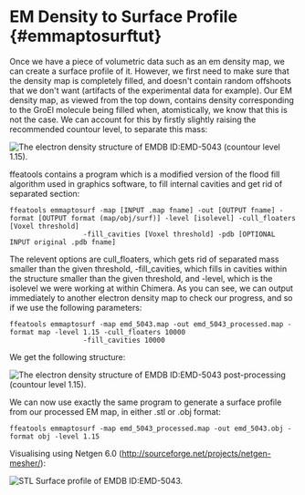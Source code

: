 EM Density to Surface Profile {#emmaptosurftut}
=============================

Once we have a piece of volumetric data such as an em density map, we can create a surface profile of it. However, we first need to make sure that the density map is completely filled, and doesn't contain random offshoots that we don't want (artifacts of the experimental data for example). Our EM density map, as viewed from the top down, contains density corresponding to the GroEl molecule being filled when, atomistically, we know that this is not the case. We can account for this by firstly slightly raising the recommended countour level, to separate this mass:

![The electron density structure of EMDB ID:EMD-5043 (countour level 1.15).](emd5043_2.png "GroEL Electron Microscopy Structure")

ffeatools contains a program which is a modified version of the flood fill algorithm used in graphics software, to fill internal cavities and get rid of separated section:

	ffeatools emmaptosurf -map [INPUT .map fname] -out [OUTPUT fname] -format [OUTPUT format (map/obj/surf)] -level [isolevel] -cull_floaters [Voxel threshold] 
			          -fill_cavities [Voxel threshold] -pdb [OPTIONAL INPUT original .pdb fname]

The relevent options are cull_floaters, which gets rid of separated mass smaller than the given threshold, -fill_cavities, which fills in cavities within the structure smaller than the given threshold, and -level, which is the isolevel we were working at within Chimera. As you can see, we can output immediately to another electron density map to check our progress, and so if we use the following parameters:
	
	ffeatools emmaptosurf -map emd_5043.map -out emd_5043_processed.map -format map -level 1.15 -cull_floaters 10000 
			          -fill_cavities 10000

We get the following structure:

![The electron density structure of EMDB ID:EMD-5043 post-processing (countour level 1.15).](emd5043_processed_both.png "GroEL Electron Microscopy Structure")

We can now use exactly the same program to generate a surface profile from our processed EM map, in either .stl or .obj format:

	ffeatools emmaptosurf -map emd_5043_processed.map -out emd_5043.obj -format obj -level 1.15

Visualising using Netgen 6.0 (http://sourceforge.net/projects/netgen-mesher/):

![STL Surface profile of EMDB ID:EMD-5043.](emd5043_stl.jpg "GroEL Surface Profile")
	
